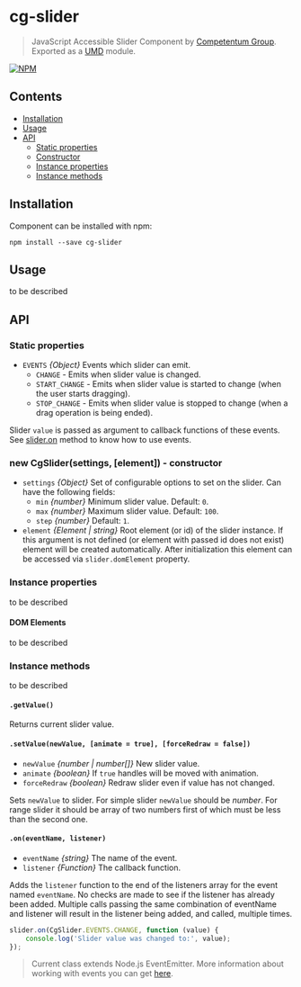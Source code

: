 # cg-slider

> JavaScript Accessible Slider Component by [Competentum Group](http://competentum.com/).
  Exported as a [UMD](https://github.com/umdjs/umd) module.

[![NPM][npm-image]][npm-url]

## Contents
- [Installation](#installation)
- [Usage](#usage)
- [API](#api)
    - [Static properties](#static-properties)
    - [Constructor](#constructor)
    - [Instance properties](#instance-properties)
    - [Instance methods](#instance-methods)


## Installation
Component can be installed with npm:
```
npm install --save cg-slider
```

## Usage
to be described

## API

### Static properties

- `EVENTS` *{Object}* Events which slider can emit.
    - `CHANGE` - Emits when slider value is changed.
    - `START_CHANGE` - Emits when slider value is started to change (when the user starts dragging).
    - `STOP_CHANGE` - Emits when slider value is stopped to change (when a drag operation is being ended).

Slider `value` is passed as argument to callback functions of these events.
See [slider.on](#method_on) method to know how to use events.

<a name="constructor"></a>
### new CgSlider(settings, [element]) - constructor

- `settings` *{Object}* Set of configurable options to set on the slider. Can have the following fields:
    - `min` *{number}* Minimum slider value. Default: `0`.
    - `max` *{number}* Maximum slider value. Default: `100`.
    - `step` *{number}* Default: `1`.
- `element` *{Element | string}* Root element (or id) of the slider instance. If this argument is not defined (or element with passed id does not exist) element will be created automatically. After initialization this element can be accessed via `slider.domElement` property.

### Instance properties
to be described

#### DOM Elements
to be described

### Instance methods
to be described

#### `.getValue()`
Returns current slider value.
#### `.setValue(newValue, [animate = true], [forceRedraw = false])`
- `newValue` *{number | number[]}* New slider value.
- `animate` *{boolean}* If `true` handles will be moved with animation.
- `forceRedraw` *{boolean}* Redraw slider even if value has not changed.

Sets `newValue` to slider. For simple slider `newValue` should be *number*. For range slider it should be array of two numbers first of which must be less than the second one.

<a name="method_on"></a>
#### `.on(eventName, listener)`
- `eventName` *{string}* The name of the event.
- `listener` *{Function}* The callback function.

Adds the `listener` function to the end of the listeners array for the event named `eventName`. No checks are made to see if the listener has already been added. Multiple calls passing the same combination of eventName and listener will result in the listener being added, and called, multiple times.

```javascript
slider.on(CgSlider.EVENTS.CHANGE, function (value) {
    console.log('Slider value was changed to:', value);
});
```

> Current class extends Node.js EventEmitter. More information about working with events you can get [here](https://nodejs.org/api/events.html).



[npm-url]: https://www.npmjs.com/package/cg-slider
[npm-image]: https://img.shields.io/npm/v/cg-slider.svg